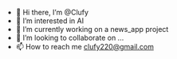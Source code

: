 - 👋 Hi there, I’m @Clufy
- 👀 I’m interested in AI
- 🌱 I’m currently working on a news_app project
- 💞️ I’m looking to collaborate on ...
- 📫 How to reach me clufy220@gmail.com

<!---
Clufy/Clufy is a ✨ special ✨ repository because its `README.md` (this file) appears on your GitHub profile.
You can click the Preview link to take a look at your changes.
--->
